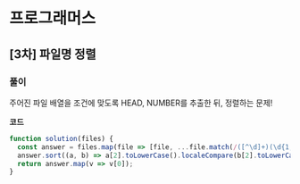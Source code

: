 # 프로그래머스

## [3차] 파일명 정렬

### 풀이

주어진 파일 배열을 조건에 맞도록 HEAD, NUMBER를 추출한 뒤, 정렬하는 문제!

**코드**

```js
function solution(files) {
  const answer = files.map(file => [file, ...file.match(/([^\d]+)(\d{1,})/)]);
  answer.sort((a, b) => a[2].toLowerCase().localeCompare(b[2].toLowerCase()) || a[3] - b[3]);
  return answer.map(v => v[0]);
}
```

